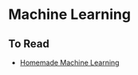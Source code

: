 # Machine Learning




## To Read
* [Homemade Machine Learning](https://github.com/trekhleb/homemade-machine-learning)

